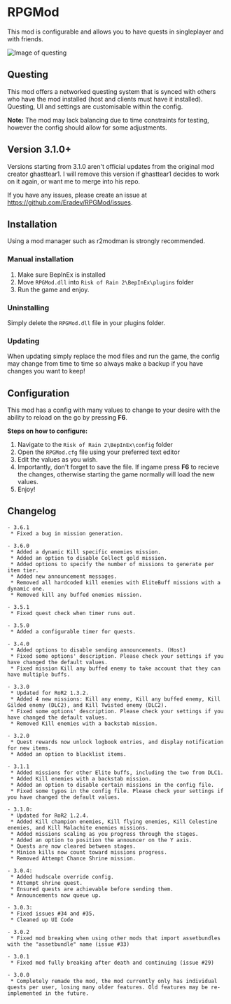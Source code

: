 # RPGMod

This mod is configurable and allows you to have quests in singleplayer and with friends.

![Image of questing](https://i.imgur.com/oog8BE9.jpg)

## Questing

This mod offers a networked questing system that is synced with others who have the mod installed (host and clients must have it installed). Questing, UI and settings are customisable within the config.

**Note:** The mod may lack balancing due to time constraints for testing, however the config should allow for some adjustments.

## Version 3.1.0+

Versions starting from 3.1.0 aren't official updates from the original mod creator ghasttear1. I will remove this version if ghasttear1 decides to work on it again, or want me to merge into his repo.

If you have any issues, please create an issue at <https://github.com/Eradev/RPGMod/issues>.

## Installation

Using a mod manager such as r2modman is strongly recommended.

### Manual installation

1. Make sure BepInEx is installed
2. Move `RPGMod.dll` into `Risk of Rain 2\BepInEx\plugins` folder
3. Run the game and enjoy.

### Uninstalling

Simply delete the `RPGMod.dll` file in your plugins folder.

### Updating

When updating simply replace the mod files and run the game, the config may change from time to time so always make a backup if you have changes you want to keep!

## Configuration

This mod has a config with many values to change to your desire with the ability to reload on the go by pressing **F6**.

**Steps on how to configure:**

1. Navigate to the `Risk of Rain 2\BepInEx\config` folder
2. Open the `RPGMod.cfg` file using your preferred text editor
3. Edit the values as you wish.
4. Importantly, don't forget to save the file. If ingame press **F6** to recieve the changes, otherwise starting the game normally will load the new values.
5. Enjoy!

## Changelog

```text
- 3.6.1
 * Fixed a bug in mission generation.
 
- 3.6.0
 * Added a dynamic Kill specific enemies mission.
 * Added an option to disable Collect gold mission.
 * Added options to specify the number of missions to generate per item tier.
 * Added new announcement messages.
 * Removed all hardcoded kill enemies with EliteBuff missions with a dynamic one.
 * Removed kill any buffed enemies mission.

- 3.5.1
 * Fixed quest check when timer runs out.

- 3.5.0
 * Added a configurable timer for quests.
 
- 3.4.0
 * Added options to disable sending announcements. (Host)
 * Fixed some options' description. Please check your settings if you have changed the default values.
 * Fixed mission Kill any buffed enemy to take account that they can have multiple buffs.

- 3.3.0
 * Updated for RoR2 1.3.2.
 * Added 4 new missions: Kill any enemy, Kill any buffed enemy, Kill Gilded enemy (DLC2), and Kill Twisted enemy (DLC2).
 * Fixed some options' description. Please check your settings if you have changed the default values.
 * Removed Kill enemies with a backstab mission.

- 3.2.0
 * Quest rewards now unlock logbook entries, and display notification for new items.
 * Added an option to blacklist items.

- 3.1.1
 * Added missions for other Elite buffs, including the two from DLC1.
 * Added Kill enemies with a backstab mission.
 * Added an option to disable certain missions in the config file.
 * Fixed some typos in the config file. Please check your settings if you have changed the default values.

- 3.1.0:
 * Updated for RoR2 1.2.4.
 * Added Kill champion enemies, Kill flying enemies, Kill Celestine enemies, and Kill Malachite enemies missions.
 * Added missions scaling as you progress through the stages.
 * Added an option to position the announcer on the Y axis.
 * Quests are now cleared between stages.
 * Minion kills now count toward missions progress.
 * Removed Attempt Chance Shrine mission.

- 3.0.4:
 * Added hudscale override config.
 * Attempt shrine quest.
 * Ensured quests are achievable before sending them.
 * Announcements now queue up.

- 3.0.3: 
 * Fixed issues #34 and #35.
 * Cleaned up UI Code

- 3.0.2
 * Fixed mod breaking when using other mods that import assetbundles with the "assetbundle" name (issue #33)

- 3.0.1
 * Fixed mod fully breaking after death and continuing (issue #29)

- 3.0.0
 * Completely remade the mod, the mod currently only has individual quests per user, losing many older features. Old features may be re-implemented in the future.
```

